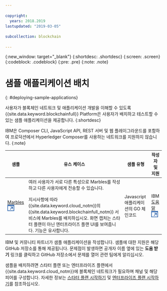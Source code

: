 ```yaml
---

copyright:
  years: 2018.2019
lastupdated: "2019-03-05"

subcollection: blockchain

---
```


{:new_window: target="_blank"}
{:shortdesc: .shortdesc}
{:screen: .screen}
{:codeblock: .codeblock}
{:pre: .pre}
{:note: .note}

# 샘플 애플리케이션 배치
{: #deploying-sample-applications}

사용자가 블록체인 네트워크 및 애플리케이션 개발을 이해할 수 있도록 {{site.data.keyword.blockchainfull}} Platform은 사용자가 배치하고 테스트할 수 있는 샘플 애플리케이션을 제공합니다.
{:shortdesc}

IBM은 Composer CLI, JavaScript API, REST 서버 및 웹 플레이그라운드를 포함하여 프로덕션에서 Hyperledger Composer를 사용하는 네트워크를 지원하지 않습니다.
{:note}

| 샘플     | 유스 케이스       | 샘플 유형  | 작성자 및 지원  |
| --------------|---------------------|----|-------|
| [Marbles ![외부 링크 아이콘](../images/external_link.svg "외부 링크 아이콘")](https://github.com/IBM-Blockchain/marbles "Marbles")| 여러 사용자가 서로 다른 특성으로 Marbles를 작성하고 다른 사용자에게 전송할 수 있습니다. <br> <br> 지시사항에 따라 {{site.data.keyword.cloud_notm}}의 {{site.data.keyword.blockchainfull_notm}} 서비스에 Marbles를 배치하십시오. 화면 캡처는 스타터 플랜이 아닌 엔터프라이즈 플랜 UI를 보여줍니다. 기능은 유사합니다. | Javascript 애플리케이션의 GO 체인코드|IBM<br> [도움말 ![외부 링크 아이콘](../images/external_link.svg "외부 링크 아이콘")](https://github.com/IBM-Blockchain/marbles/issues "도움말") |


IBM 및 커뮤니티 파트너가 샘플 애플리케이션을 작성합니다. 샘플에 대한 지원은 해당 GitHub 저장소를 통해 제공됩니다. 문제점이 발생하면 공개자 이름 옆에 있는 **도움 받기** 링크를 클릭하고 GitHub 저장소에서 문제를 열어 관련 팀에게 알리십시오.

샘플을 배치하려면 스타터 플랜 또는 엔터프라이즈 플랜에서 {{site.data.keyword.cloud_notm}}에 블록체인 네트워크가 필요하며 채널 및 해당 피어를 구성합니다. 자세한 정보는 [스타터 플랜 시작하기](/docs/services/blockchain/get_start_starter_plan.html#getting-started-with-starter-plan) 및 [엔터프라이즈 플랜 시작하기](/docs/services/blockchain/get_start.html#getting-started-with-enterprise-plan)를 참조하십시오.
